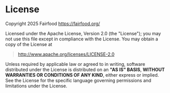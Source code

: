 # License

Copyright 2025 Fairfood
https://fairfood.org/

Licensed under the Apache License, Version 2.0 (the "License");
you may not use this file except in compliance with the License.
You may obtain a copy of the License at

> http://www.apache.org/licenses/LICENSE-2.0

Unless required by applicable law or agreed to in writing, software distributed under the License is distributed on an **"AS IS" BASIS**, **WITHOUT WARRANTIES OR CONDITIONS OF ANY KIND**, either express or implied. See the License for the specific language governing permissions and limitations under the License.


